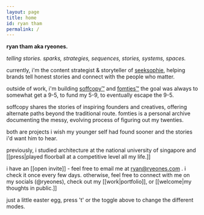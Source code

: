 ```yaml
---
layout: page
title: home
id: ryan tham
permalink: /
---
```


**ryan tham aka ryeones.**

*telling stories. sparks, strategies, sequences, stories, systems, spaces.*

currently, i'm the content strategist & storyteller of [seeksophie](https://www.seeksophie.com/about), helping brands tell honest stories and connect with the people who matter.

outside of work, i'm building [soffcopy™](https://www.soffcopy.com) and [fomties™](https://www.fomties.com) the goal was always to somewhat get a 9-5, to fund my 5-9, to eventually escape the 9-5.

soffcopy shares the stories of inspiring founders and creatives, offering alternate paths beyond the traditional route. fomties is a personal archive documenting the messy, evolving process of figuring out my twenties.

both are projects i wish my younger self had found sooner and the stories i'd want him to hear.

previously, i studied architecture at the national university of singapore and [[press|played floorball at a competitive level all my life.]]

i have an [[open invite]] - feel free to email me at <a href="mailto:ryan@ryeones.com?subject=hey%20ryan&body=i%20found%20your%20site%20awesome!">
  ryan@ryeones.com
</a>. i check it once every few days. otherwise, feel free to connect with me on my socials (@ryeones), check out my [[work|portfolio]], or [[welcome|my thoughts in public.]]

just a little easter egg, press 't' or the toggle above to change the different modes.